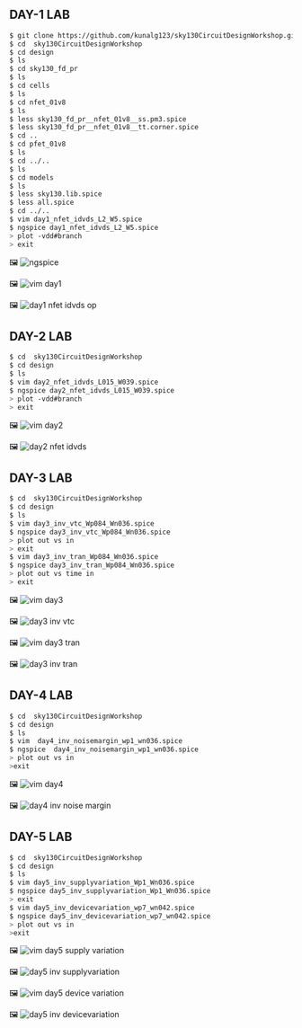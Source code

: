 ## DAY-1 LAB
```bash
$ git clone https://github.com/kunalg123/sky130CircuitDesignWorkshop.git
$ cd  sky130CircuitDesignWorkshop
$ cd design
$ ls
$ cd sky130_fd_pr
$ ls 
$ cd cells
$ ls 
$ cd nfet_01v8
$ ls
$ less sky130_fd_pr__nfet_01v8__ss.pm3.spice
$ less sky130_fd_pr__nfet_01v8__tt.corner.spice
$ cd ..
$ cd pfet_01v8
$ ls
$ cd ../..
$ ls
$ cd models
$ ls
$ less sky130.lib.spice 
$ less all.spice
$ cd ../..
$ vim day1_nfet_idvds_L2_W5.spice
$ ngspice day1_nfet_idvds_L2_W5.spice
> plot -vdd#branch
> exit
```
🖼️
![ngspice](https://github.com/khajamufaqqamuddin-pixel/KMU-From-RTL-to-Reality/blob/main/Week-4/Lab/ngspice.jpeg)


🖼️
![vim day1](https://github.com/khajamufaqqamuddin-pixel/KMU-From-RTL-to-Reality/blob/main/Week-4/Lab/vim%20day1.png)


🖼️
![day1 nfet idvds op](https://github.com/khajamufaqqamuddin-pixel/KMU-From-RTL-to-Reality/blob/main/Week-4/Lab/day1%20nfet%20idvds%20op.jpeg)






## DAY-2 LAB
```bash
$ cd  sky130CircuitDesignWorkshop
$ cd design
$ ls
$ vim day2_nfet_idvds_L015_W039.spice
$ ngspice day2_nfet_idvds_L015_W039.spice
> plot -vdd#branch
> exit
```
🖼️
![vim day2](https://github.com/khajamufaqqamuddin-pixel/KMU-From-RTL-to-Reality/blob/main/Week-4/Lab/vim%20day2.png)



🖼️
![day2 nfet idvds](https://github.com/khajamufaqqamuddin-pixel/KMU-From-RTL-to-Reality/blob/main/Week-4/Lab/day2%20nfet%20idvds.jpeg)








## DAY-3 LAB
```bash
$ cd  sky130CircuitDesignWorkshop
$ cd design
$ ls
$ vim day3_inv_vtc_Wp084_Wn036.spice
$ ngspice day3_inv_vtc_Wp084_Wn036.spice
> plot out vs in
> exit	
$ vim day3_inv_tran_Wp084_Wn036.spice 
$ ngspice day3_inv_tran_Wp084_Wn036.spice 
> plot out vs time in
> exit
```

🖼️
![vim day3](https://github.com/khajamufaqqamuddin-pixel/KMU-From-RTL-to-Reality/blob/main/Week-4/Lab/vim%20day3.png)



🖼️
![day3 inv vtc](https://github.com/khajamufaqqamuddin-pixel/KMU-From-RTL-to-Reality/blob/main/Week-4/Lab/day3%20inv%20vtc.jpeg)



🖼️
![vim day3 tran](https://github.com/khajamufaqqamuddin-pixel/KMU-From-RTL-to-Reality/blob/main/Week-4/Lab/vim%20day3%20tran.png)




🖼️
![day3 inv tran](https://github.com/khajamufaqqamuddin-pixel/KMU-From-RTL-to-Reality/blob/main/Week-4/Lab/day3%20inv%20tran.jpeg)







## DAY-4 LAB
```bash
$ cd  sky130CircuitDesignWorkshop
$ cd design
$ ls
$ vim  day4_inv_noisemargin_wp1_wn036.spice
$ ngspice  day4_inv_noisemargin_wp1_wn036.spice
> plot out vs in
>exit
```
 
🖼️
![vim day4](https://github.com/khajamufaqqamuddin-pixel/KMU-From-RTL-to-Reality/blob/main/Week-4/Lab/vim%20day4.png)



🖼️
![day4 inv noise margin](https://github.com/khajamufaqqamuddin-pixel/KMU-From-RTL-to-Reality/blob/main/Week-4/Lab/day4%20inv%20noise%20margin.jpeg)




 ## DAY-5 LAB
 
 
 
 ```bash 
$ cd  sky130CircuitDesignWorkshop
$ cd design
$ ls
$ vim day5_inv_supplyvariation_Wp1_Wn036.spice
$ ngspice day5_inv_supplyvariation_Wp1_Wn036.spice
> exit
$ vim day5_inv_devicevariation_wp7_wn042.spice
$ ngspice day5_inv_devicevariation_wp7_wn042.spice
> plot out vs in
>exit 
```
🖼️
![vim day5 supply variation](https://github.com/khajamufaqqamuddin-pixel/KMU-From-RTL-to-Reality/blob/main/Week-4/Day-5/Lab/vim%20day5%20supply%20variation.png)




🖼️
![day5 inv supplyvariation](https://github.com/khajamufaqqamuddin-pixel/KMU-From-RTL-to-Reality/blob/main/Week-4/Day-5/Lab/day5%20inv%20supplyvariation.jpeg)



🖼️
![vim day5 device variation](https://github.com/khajamufaqqamuddin-pixel/KMU-From-RTL-to-Reality/blob/main/Week-4/Day-5/Lab/vim%20day5%20device%20variation.png)



🖼️
![day5 inv devicevariation](https://github.com/khajamufaqqamuddin-pixel/KMU-From-RTL-to-Reality/blob/main/Week-4/Day-5/Lab/day5%20inv%20devicevariation.png)
